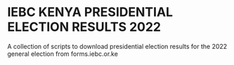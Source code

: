 # IEBC KENYA PRESIDENTIAL ELECTION RESULTS 2022
A collection of scripts to download presidential election results for the 2022 general election from forms.iebc.or.ke

